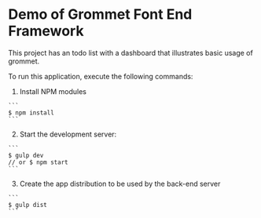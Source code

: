 # Demo of Grommet Font End Framework

This project has an todo list with a dashboard that illustrates basic usage
of grommet.

To run this application, execute the following commands:

  1. Install NPM modules

    ```
    $ npm install
    ```

  2. Start the development server:

    ```
    $ gulp dev
    // or $ npm start
    ```

  3. Create the app distribution to be used by the back-end server

    ```
    $ gulp dist
    ```
